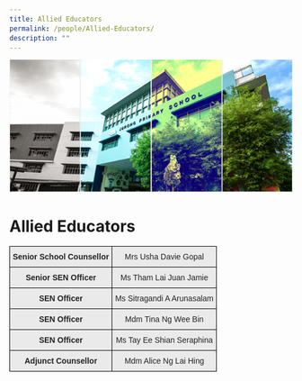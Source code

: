 ```yaml
---
title: Allied Educators
permalink: /people/Allied-Educators/
description: ""
---
```

![](/images/Banner.png)

Allied Educators
================


<style type="text/css">
.tg  {border-collapse:collapse;border-spacing:0;}
.tg td{border-color:black;border-style:solid;border-width:1px;font-family:Arial, sans-serif;font-size:14px;
  overflow:hidden;padding:10px 5px;word-break:normal;}
.tg th{border-color:black;border-style:solid;border-width:1px;font-family:Arial, sans-serif;font-size:14px;
  font-weight:normal;overflow:hidden;padding:10px 5px;word-break:normal;}
.tg .tg-n4qt{background-color:#EAEAEA;color:#222;font-weight:bold;text-align:center;vertical-align:top}
.tg .tg-ii8k{background-color:#EAEAEA;color:#222;text-align:center;vertical-align:top}
.tg .tg-j0e3{background-color:#EAEAEA;color:#222;font-weight:bold;text-align:center;vertical-align:middle}
.tg .tg-ku5w{background-color:#EAEAEA;color:#222;text-align:center;vertical-align:middle}
</style>
<table class="tg">
<thead>
  <tr>
    <th class="tg-n4qt">Senior School Counsellor</th>
    <th class="tg-ii8k">Mrs Usha Davie Gopal</th>
  </tr>
</thead>
<tbody>
    <tr>
    <td class="tg-j0e3"><span style="color:#222;background-color:#EAEAEA"> </span>Senior SEN Officer   </td>
    <td class="tg-ii8k"><span style="color:#222;background-color:#EAEAEA"> Ms Tham Lai Juan Jamie</span></td>
  </tr>
  <tr>
    <td class="tg-n4qt"> SEN Officer</td>
    <td class="tg-ii8k">Ms Sitragandi A Arunasalam</td>
  </tr>
	<tr>
    <td class="tg-n4qt"> SEN Officer</td>
    <td class="tg-ii8k">Mdm Tina Ng Wee Bin</td>
  </tr>
  <tr>
    <td class="tg-n4qt">SEN Officer</td>
    <td class="tg-ii8k"> Ms Tay Ee Shian Seraphina</td>
  </tr>
	  <tr>
    <td class="tg-n4qt">Adjunct Counsellor</td>
    <td class="tg-ii8k"> Mdm Alice Ng Lai Hing</td>
  </tr>
</tbody>
</table>